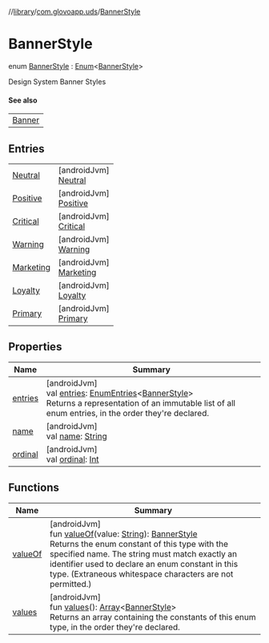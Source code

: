 //[library](../../../index.md)/[com.glovoapp.uds](../index.md)/[BannerStyle](index.md)

# BannerStyle

enum [BannerStyle](index.md) : [Enum](https://kotlinlang.org/api/latest/jvm/stdlib/kotlin/-enum/index.html)&lt;[BannerStyle](index.md)&gt; 

Design System Banner Styles

#### See also

| |
|---|
| [Banner](../-banner.md) |

## Entries

| | |
|---|---|
| [Neutral](-neutral/index.md) | [androidJvm]<br>[Neutral](-neutral/index.md) |
| [Positive](-positive/index.md) | [androidJvm]<br>[Positive](-positive/index.md) |
| [Critical](-critical/index.md) | [androidJvm]<br>[Critical](-critical/index.md) |
| [Warning](-warning/index.md) | [androidJvm]<br>[Warning](-warning/index.md) |
| [Marketing](-marketing/index.md) | [androidJvm]<br>[Marketing](-marketing/index.md) |
| [Loyalty](-loyalty/index.md) | [androidJvm]<br>[Loyalty](-loyalty/index.md) |
| [Primary](-primary/index.md) | [androidJvm]<br>[Primary](-primary/index.md) |

## Properties

| Name | Summary |
|---|---|
| [entries](entries.md) | [androidJvm]<br>val [entries](entries.md): [EnumEntries](https://kotlinlang.org/api/latest/jvm/stdlib/kotlin.enums/-enum-entries/index.html)&lt;[BannerStyle](index.md)&gt;<br>Returns a representation of an immutable list of all enum entries, in the order they're declared. |
| [name](../-tag-style/-promotion-secondary/index.md#-372974862%2FProperties%2F1585125336) | [androidJvm]<br>val [name](../-tag-style/-promotion-secondary/index.md#-372974862%2FProperties%2F1585125336): [String](https://kotlinlang.org/api/latest/jvm/stdlib/kotlin/-string/index.html) |
| [ordinal](../-tag-style/-promotion-secondary/index.md#-739389684%2FProperties%2F1585125336) | [androidJvm]<br>val [ordinal](../-tag-style/-promotion-secondary/index.md#-739389684%2FProperties%2F1585125336): [Int](https://kotlinlang.org/api/latest/jvm/stdlib/kotlin/-int/index.html) |

## Functions

| Name | Summary |
|---|---|
| [valueOf](value-of.md) | [androidJvm]<br>fun [valueOf](value-of.md)(value: [String](https://kotlinlang.org/api/latest/jvm/stdlib/kotlin/-string/index.html)): [BannerStyle](index.md)<br>Returns the enum constant of this type with the specified name. The string must match exactly an identifier used to declare an enum constant in this type. (Extraneous whitespace characters are not permitted.) |
| [values](values.md) | [androidJvm]<br>fun [values](values.md)(): [Array](https://kotlinlang.org/api/latest/jvm/stdlib/kotlin/-array/index.html)&lt;[BannerStyle](index.md)&gt;<br>Returns an array containing the constants of this enum type, in the order they're declared. |

